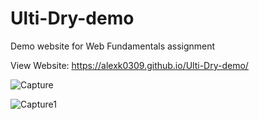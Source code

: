 # Ulti-Dry-demo
Demo website for Web Fundamentals assignment

View Website: https://alexk0309.github.io/Ulti-Dry-demo/

![Capture](https://user-images.githubusercontent.com/71051680/175647743-a920ae51-23ce-4e83-8962-fe6626d00730.PNG)

![Capture1](https://user-images.githubusercontent.com/71051680/175647750-f4ee04fd-f5c4-4495-b571-2638831f2ffc.PNG)
